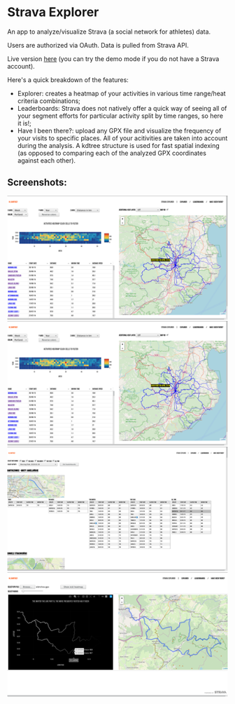 # Strava Explorer

An app to analyze/visualize Strava (a social network for athletes) data.

Users are authorized via OAuth. Data is pulled from Strava API.

Live version [here](http://139.59.157.188) (you can try the demo mode if you do not have a Strava account).

Here's a quick breakdown of the features:
- Explorer: creates a heatmap of your activities in various time range/heat criteria combinations;
- Leaderboards: Strava does not natively offer a quick way of seeing all of your segment efforts for particular activity split by time ranges, so here it is!;
- Have I been there?: upload any GPX file and visualize the frequency of your visits to specific places. All of your acitivities are taken into account during the analysis. A kdtree structure is used for fast spatial indexing (as opposed to comparing each of the analyzed GPX coordinates against each other). 

## Screenshots:
![Alt text](/screenshots/explorer1.png?raw=true)
![Alt text](/screenshots/explorer1.png?raw=true)
![Alt text](/screenshots/leaderboards.png?raw=true)
![Alt text](/screenshots/have_I_been_there.png?raw=true)
